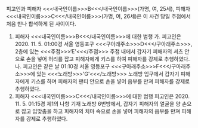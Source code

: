 피고인과 피해자 <<<내국인이름>>>B<<</내국인이름>>>(가명, 여, 25세), 피해자 <<<내국인이름>>>C<<</내국인이름>>>(가명, 여, 26세)은 이 사건 당일 주점에서 처음 만나 합석하게 된 사이이다.
1. 피해자 <<<내국인이름>>>B<<</내국인이름>>>에 대한 범행
가. 피고인은 2020. 11. 5. 01:00경 서울 영등포구 <<<구아래주소>>>D<<</구아래주소>>>, 2층에 있는 <<<주점>>>‘E'<<</주점>>> 주점 내에서 갑자기 피해자의 셔츠 안으로 손을 넣어 허리를 잡고 피해자에게 키스를 하여 피해자를 강제로 추행하였다.
나. 피고인은 같은 날 01:10경 서울 영등포구 <<<구아래주소>>>F<<</구아래주소>>>에 있는 <<<노래방>>>'G'<<</노래방>>> 노래방 입구에서 갑자기 피해자에게 키스를 하며 피해자의 팬티 안으로 손을 넣어 음부를 만져 피해자를 강제로 추행하였다.
2. 피해자 <<<내국인이름>>>C<<</내국인이름>>>에 대한 범행
피고인은 2020. 11. 5. 01:15경 제1의 나항 기재 노래방 6번방에서, 갑자기 피해자의 얼굴을 양 손으로 잡고 입맞춤을 하고 피해자의 치마 속으로 손을 넣어 피해자의 음부를 만져 피해자를 강제로 추행하였다.